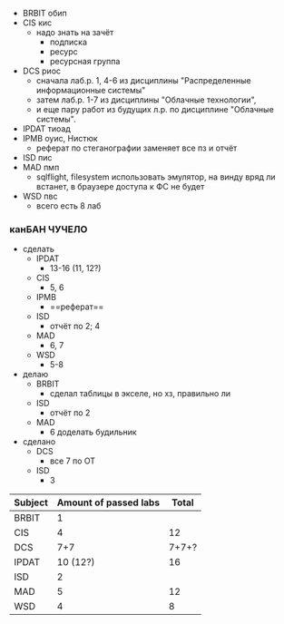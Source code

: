 - BRBIT обип
- CIS кис
	- надо знать на зачёт
		- подписка
		- ресурс
		- ресурсная группа
- DCS риос
	- сначала лаб.р. 1, 4-6 из дисциплины "Распределенные информационные системы"
	- затем лаб.р. 1-7 из дисциплины "Облачные технологии",
	- и еще пару работ из будущих л.р. по дисциплине "Облачные системы".
- IPDAT тиоад
- IPMB оуис, Нистюк
	- реферат по стеганографии заменяет все пз и отчёт
- ISD пис
- MAD пмп
	- sqlflight, filesystem использовать эмулятор, на винду вряд ли встанет, в браузере доступа к ФС не будет
- WSD пвс
	- всего есть 8 лаб
### канБАН ЧУЧЕЛО
- сделать
	- IPDAT
		- 13-16 (11, 12?)
	- CIS
		- 5, 6
	- IPMB
		- ==реферат==
	- ISD
		- отчёт по 2; 4
	- MAD
		- 6, 7
	- WSD
		- 5-8
- делаю
	- BRBIT
		- сделал таблицы в экселе, но хз, правильно ли
	- ISD
		- отчёт по 2
	- MAD
		- 6 доделать будильник
- сделано
	- DCS
		- все 7 по ОТ
	- ISD
		- 3

| Subject | Amount of passed labs | Total |
| ------- | --------------------- | ----- |
| BRBIT   | 1                     |       |
| CIS     | 4                     | 12    |
| DCS     | 7+7                   | 7+7+? |
| IPDAT   | 10 (12?)              | 16    |
| ISD     | 2                     |       |
| MAD     | 5                     | 12    |
| WSD     | 4                     | 8     |
